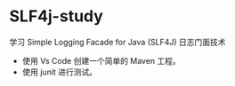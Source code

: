 # SLF4j-study
学习 Simple Logging Facade for Java (SLF4J) 日志门面技术
* 使用 Vs Code 创建一个简单的 Maven 工程。
* 使用 junit 进行测试。
